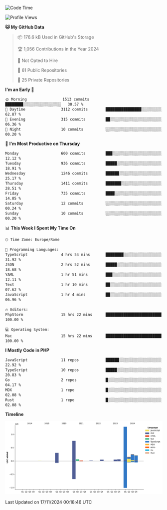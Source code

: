 <!--START_SECTION:waka-->
![Code Time](http://img.shields.io/badge/Code%20Time-5%2C447%20hrs%203%20mins-blue)

![Profile Views](http://img.shields.io/badge/Profile%20Views-0-blue)

**🐱 My GitHub Data** 

> 📦 176.6 kB Used in GitHub's Storage 
 > 
> 🏆 1,056 Contributions in the Year 2024
 > 
> 🚫 Not Opted to Hire
 > 
> 📜 61 Public Repositories 
 > 
> 🔑 25 Private Repositories 
 > 
**I'm an Early 🐤** 

```text
🌞 Morning                1513 commits        ████████░░░░░░░░░░░░░░░░░   30.57 % 
🌆 Daytime                3112 commits        ████████████████░░░░░░░░░   62.87 % 
🌃 Evening                315 commits         ██░░░░░░░░░░░░░░░░░░░░░░░   06.36 % 
🌙 Night                  10 commits          ░░░░░░░░░░░░░░░░░░░░░░░░░   00.20 % 
```
📅 **I'm Most Productive on Thursday** 

```text
Monday                   600 commits         ███░░░░░░░░░░░░░░░░░░░░░░   12.12 % 
Tuesday                  936 commits         █████░░░░░░░░░░░░░░░░░░░░   18.91 % 
Wednesday                1246 commits        ██████░░░░░░░░░░░░░░░░░░░   25.17 % 
Thursday                 1411 commits        ███████░░░░░░░░░░░░░░░░░░   28.51 % 
Friday                   735 commits         ████░░░░░░░░░░░░░░░░░░░░░   14.85 % 
Saturday                 12 commits          ░░░░░░░░░░░░░░░░░░░░░░░░░   00.24 % 
Sunday                   10 commits          ░░░░░░░░░░░░░░░░░░░░░░░░░   00.20 % 
```


📊 **This Week I Spent My Time On** 

```text
🕑︎ Time Zone: Europe/Rome

💬 Programming Languages: 
TypeScript               4 hrs 54 mins       ████████░░░░░░░░░░░░░░░░░   31.92 % 
JSON                     2 hrs 52 mins       █████░░░░░░░░░░░░░░░░░░░░   18.68 % 
YAML                     1 hr 51 mins        ███░░░░░░░░░░░░░░░░░░░░░░   12.11 % 
Text                     1 hr 10 mins        ██░░░░░░░░░░░░░░░░░░░░░░░   07.62 % 
JavaScript               1 hr 4 mins         ██░░░░░░░░░░░░░░░░░░░░░░░   06.96 % 

🔥 Editors: 
PhpStorm                 15 hrs 22 mins      █████████████████████████   100.00 % 

💻 Operating System: 
Mac                      15 hrs 22 mins      █████████████████████████   100.00 % 
```

**I Mostly Code in PHP** 

```text
JavaScript               11 repos            ██████░░░░░░░░░░░░░░░░░░░   22.92 % 
TypeScript               10 repos            █████░░░░░░░░░░░░░░░░░░░░   20.83 % 
Go                       2 repos             █░░░░░░░░░░░░░░░░░░░░░░░░   04.17 % 
MDX                      1 repo              █░░░░░░░░░░░░░░░░░░░░░░░░   02.08 % 
Rust                     1 repo              █░░░░░░░░░░░░░░░░░░░░░░░░   02.08 % 
```



**Timeline**

![Lines of Code chart](https://raw.githubusercontent.com/frnwtr/frnwtr/main/assets/bar_graph.png)


 Last Updated on 17/11/2024 00:18:46 UTC
<!--END_SECTION:waka-->